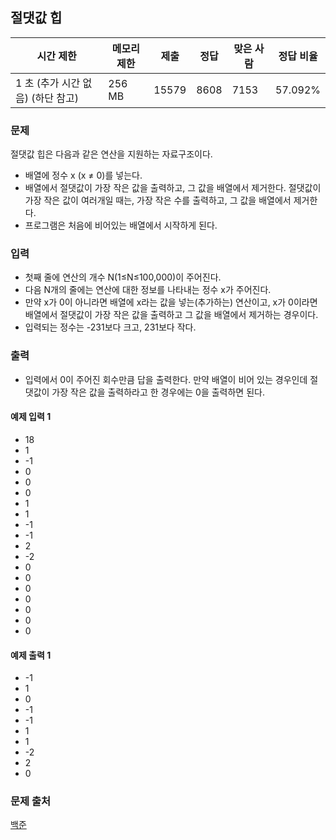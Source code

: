 ## 절댓값 힙
 
|시간 제한|	메모리 제한|	제출|	정답|	맞은 사람|	정답 비율|
|---|---|---|---|---|---|
|1 초 (추가 시간 없음) (하단 참고)|	256 MB|	15579|	8608|	7153|	57.092%|

### 문제
절댓값 힙은 다음과 같은 연산을 지원하는 자료구조이다.

- 배열에 정수 x (x ≠ 0)를 넣는다.
- 배열에서 절댓값이 가장 작은 값을 출력하고, 그 값을 배열에서 제거한다. 절댓값이 가장 작은 값이 여러개일 때는, 가장 작은 수를 출력하고, 그 값을 배열에서 제거한다.
- 프로그램은 처음에 비어있는 배열에서 시작하게 된다.

### 입력
- 첫째 줄에 연산의 개수 N(1≤N≤100,000)이 주어진다. 
- 다음 N개의 줄에는 연산에 대한 정보를 나타내는 정수 x가 주어진다. 
- 만약 x가 0이 아니라면 배열에 x라는 값을 넣는(추가하는) 연산이고, x가 0이라면 배열에서 절댓값이 가장 작은 값을 출력하고 그 값을 배열에서 제거하는 경우이다. 
- 입력되는 정수는 -231보다 크고, 231보다 작다.

### 출력
- 입력에서 0이 주어진 회수만큼 답을 출력한다. 만약 배열이 비어 있는 경우인데 절댓값이 가장 작은 값을 출력하라고 한 경우에는 0을 출력하면 된다.

#### 예제 입력 1 
- 18
- 1
- -1
- 0
- 0
- 0
- 1
- 1
- -1
- -1
- 2
- -2
- 0
- 0
- 0
- 0
- 0
- 0
- 0

#### 예제 출력 1 
- -1
- 1
- 0
- -1
- -1
- 1
- 1
- -2
- 2
- 0

### 문제 출처
[백준](https://www.acmicpc.net/problem/11286)